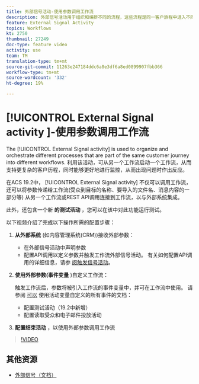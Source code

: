 ```yaml
---
title: 外部信号活动-使用参数调用工作流
description: 外部信号活动用于组织和编排不同的流程，这些流程是同一客户旅程中进入不同工作流的一部分。 利用该活动，可从另一个工作流启动一个工作流，从而支持更复杂的客户历程，同时能够更好地进行监控，从而出现问题时作出反应。
feature: External Signal Activity
topics: Workflows
kt: 2750
thumbnail: 27249
doc-type: feature video
activity: use
team: TM
translation-type: tm+mt
source-git-commit: 11263e247184ddc6a8e3df6a8ed0899907fbb366
workflow-type: tm+mt
source-wordcount: '332'
ht-degree: 19%

---
```



# [!UICONTROL External Signal activity ]-使用参数调用工作流

The [!UICONTROL External Signal activity] is used to organize and orchestrate different processes that are part of the same customer journey into different workflows. 利用该活动，可从另一个工作流启动一个工作流，从而支持更复杂的客户历程，同时能够更好地进行监控，从而出现问题时作出反应。

在ACS 19.2中， [!UICONTROL External Signal activity] 不仅可以调用工作流，还可以将参数传递给工作流(受众到目标的名称、要导入的文件名、消息内容的一部分等) 从另一个工作流或REST API调用连接到工作流，以与外部系统集成。

此外，还包含一个新 **的测试活动** ，您可以在该中对此功能运行测试。

以下视频介绍了完成以下操作所需的配置步骤：

1. **从外部系统** (如内容管理系统(CRM))接收外部参数：

   * 在外部信号活动中声明参数
   * 配置API调用以定义参数并触发工作流外部信号活动。 有关如何配置API调用的详细信息，请参 [阅触发信号活动](https://docs.campaign.adobe.com/doc/standard/en/api/ACS_API.html#triggering-a-signal-activity)。

1. **使用外部参数(事件变量** )自定义工作流：

   触发工作流后，参数将被引入工作流的事件变量中，并可在工作流中使用。 请参阅 [可以](https://helpx.adobe.com/campaign/standard/automating/using/calling-a-workflow-with-external-parameters.html) 使用活动变量自定义的所有事件的文档：

   * 配置测试活动（19.2中新增）
   * 配置读取受众和电子邮件投放活动

1. **配置结束活动** ，以使用外部参数调用工作流

>[!VIDEO](https://video.tv.adobe.com/v/27249/?quality=12)

## 其他资源

* [外部信号（文档）](https://docs.adobe.com/content/help/zh-Hans/campaign-standard/using/managing-processes-and-data/data-management-activities/external-api.html)
